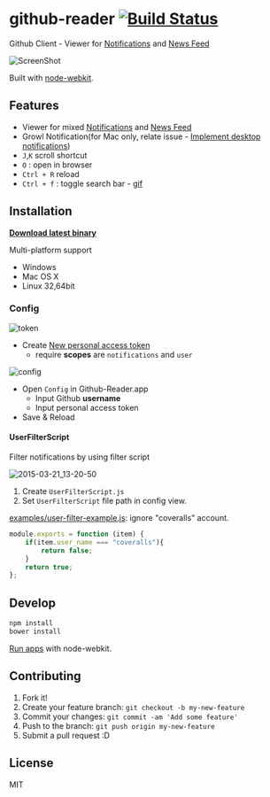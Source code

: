 # github-reader [![Build Status](https://travis-ci.org/azu/github-reader.svg?branch=master)](https://travis-ci.org/azu/github-reader)

Github Client - Viewer for [Notifications](https://github.com/notifications "Notifications") and [News Feed](https://github.com/ "GitHub")

![ScreenShot](http://cl.ly/image/2v053R0Y0s0a/2014-04-29%2022_38_04.gif)

Built with [node-webkit](https://github.com/rogerwang/node-webkit "node-webkit").

## Features

* Viewer for mixed [Notifications](https://github.com/notifications "Notifications") and [News Feed](https://github.com/ "GitHub")
* Growl Notification(for Mac only, relate issue - [Implement desktop notifications](https://github.com/rogerwang/node-webkit/issues/27 "Implement desktop notifications [$50] · Issue #27 · rogerwang/node-webkit"))
* `J`,`K` scroll shortcut
* `O` : open in browser
* `Ctrl + R` reload
* `Ctrl + f` : toggle search bar - [gif](http://gyazo.com/0c5ed12adcc0b22e50457d1e7e6f82e3)

## Installation

**[Download latest binary](https://github.com/azu/github-reader/releases/latest)**

Multi-platform support

- Windows
- Mac OS X
- Linux 32,64bit

### Config

![token](http://monosnap.com/image/xNMXVDIlfH6Lom2Q2DMDKxPbc3kLaJ.png)

* Create [New personal access token](https://github.com/settings/tokens/new "New personal access token")
    * require **scopes** are `notifications` and `user`

![config](http://monosnap.com/image/Dgh7zSUetiJTNuQQ55w76CYVur7G0h.png)

* Open `Config` in Github-Reader.app
    * Input Github **username**
    * Input personal access token
* Save & Reload

#### UserFilterScript

Filter notifications by using filter script

![2015-03-21_13-20-50](https://cloud.githubusercontent.com/assets/19714/6763724/1cd57b6e-cfcd-11e4-90be-8ad299c82386.jpg)

1. Create `UserFilterScript.js`
2. Set `UserFilterScript` file path in config view.

[examples/user-filter-example.js](examples/user-filter-example.js): ignore "coveralls" account.

```js
module.exports = function (item) {
    if(item.user_name === "coveralls"){
        return false;
    }
    return true;
};
```

## Develop

``` sh
npm install
bower install
```

[Run apps](https://github.com/rogerwang/node-webkit/wiki/How-to-run-apps "run apps") with node-webkit.

## Contributing

1. Fork it!
2. Create your feature branch: `git checkout -b my-new-feature`
3. Commit your changes: `git commit -am 'Add some feature'`
4. Push to the branch: `git push origin my-new-feature`
5. Submit a pull request :D

## License

MIT
